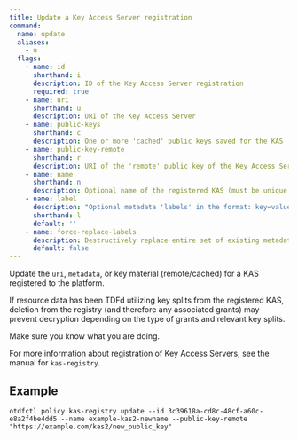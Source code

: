 ```yaml
---
title: Update a Key Access Server registration
command:
  name: update
  aliases:
    - u
  flags:
    - name: id
      shorthand: i
      description: ID of the Key Access Server registration
      required: true
    - name: uri
      shorthand: u
      description: URI of the Key Access Server
    - name: public-keys
      shorthand: c
      description: One or more 'cached' public keys saved for the KAS
    - name: public-key-remote
      shorthand: r
      description: URI of the 'remote' public key of the Key Access Server
    - name: name
      shorthand: n
      description: Optional name of the registered KAS (must be unique within Policy)
    - name: label
      description: "Optional metadata 'labels' in the format: key=value"
      shorthand: l
      default: ''
    - name: force-replace-labels
      description: Destructively replace entire set of existing metadata 'labels' with any provided to this command
      default: false
---
```


Update the `uri`, `metadata`, or key material (remote/cached) for a KAS registered to the platform.

If resource data has been TDFd utilizing key splits from the registered KAS, deletion from
the registry (and therefore any associated grants) may prevent decryption depending on the
type of grants and relevant key splits.

Make sure you know what you are doing.

For more information about registration of Key Access Servers, see the manual for `kas-registry`.

## Example 

```shell
otdfctl policy kas-registry update --id 3c39618a-cd8c-48cf-a60c-e8a2f4be4dd5 --name example-kas2-newname --public-key-remote "https://example.com/kas2/new_public_key"
```
